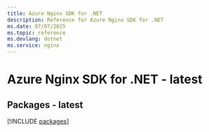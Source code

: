 ```yaml
---
title: Azure Nginx SDK for .NET
description: Reference for Azure Nginx SDK for .NET
ms.date: 07/07/2025
ms.topic: reference
ms.devlang: dotnet
ms.service: nginx
---
```

# Azure Nginx SDK for .NET - latest
## Packages - latest
[!INCLUDE [packages](nginx-index.md)]